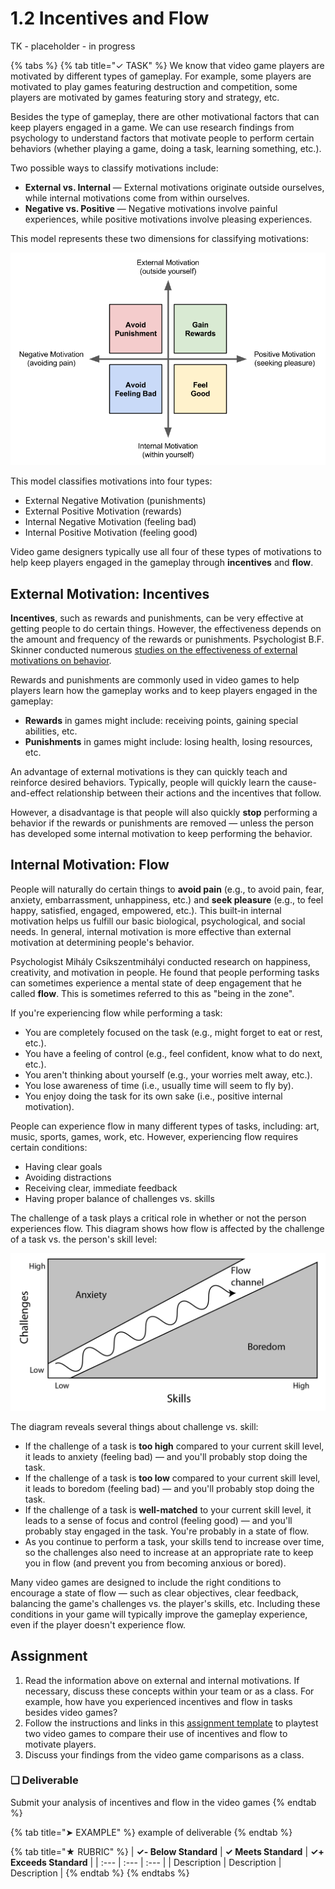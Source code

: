 # 1.2 Incentives and Flow

TK - placeholder - in progress

{% tabs %}
{% tab title="✓ TASK" %}
We know that video game players are motivated by different types of gameplay. For example, some players are motivated to play games featuring destruction and competition, some players are motivated by games featuring story and strategy, etc.

Besides the type of gameplay, there are other motivational factors that can keep players engaged in a game. We can use research findings from psychology to understand factors that motivate people to perform certain behaviors \(whether playing a game, doing a task, learning something, etc.\).

Two possible ways to classify motivations include:

* **External vs. Internal** — External motivations originate outside ourselves, while internal motivations come from within ourselves.
* **Negative vs. Positive** — Negative motivations involve painful experiences, while positive motivations involve pleasing experiences.

This model represents these two dimensions for classifying motivations:

![](../../.gitbook/assets/internal-external-motivations.png)



This model classifies motivations into four types:

* External Negative Motivation \(punishments\)
* External Positive Motivation \(rewards\)
* Internal Negative Motivation \(feeling bad\)
* Internal Positive Motivation \(feeling good\)

Video game designers typically use all four of these types of motivations to help keep players engaged in the gameplay through **incentives** and **flow**.

## External Motivation:  Incentives

**Incentives**, such as rewards and punishments, can be very effective at getting people to do certain things. However, the effectiveness depends on the amount and frequency of the rewards or punishments. Psychologist B.F. Skinner conducted numerous [studies on the effectiveness of external motivations on behavior](https://www.simplypsychology.org/operant-conditioning.html).

Rewards and punishments are commonly used in video games to help players learn how the gameplay works and to keep players engaged in the gameplay:

* **Rewards** in games might include:  receiving points, gaining special abilities, etc.
* **Punishments** in games might include:  losing health, losing resources, etc.

An advantage of external motivations is they can quickly teach and reinforce desired behaviors. Typically, people will quickly learn the cause-and-effect relationship between their actions and the incentives that follow.

However, a disadvantage is that people will also quickly **stop** performing a behavior if the rewards or punishments are removed — unless the person has developed some internal motivation to keep performing the behavior.

## Internal Motivation: Flow

People will naturally do certain things to **avoid pain** \(e.g., to avoid pain, fear, anxiety, embarrassment, unhappiness, etc.\) and **seek pleasure** \(e.g., to feel happy, satisfied, engaged, empowered, etc.\). This built-in internal motivation helps us fulfill our basic biological, psychological, and social needs. In general, internal motivation is more effective than external motivation at determining people's behavior.

Psychologist Mihály Csíkszentmihályi conducted research on happiness, creativity, and motivation in people. He found that people performing tasks can sometimes experience a mental state of deep engagement that he called **flow**. This is sometimes referred to this as "being in the zone".

If you're experiencing flow while performing a task:

* You are completely focused on the task \(e.g., might forget to eat or rest, etc.\).
* You have a feeling of control \(e.g., feel confident, know what to do next, etc.\).
* You aren't thinking about yourself \(e.g., your worries melt away, etc.\).
* You lose awareness of time \(i.e., usually time will seem to fly by\).
* You enjoy doing the task for its own sake \(i.e., positive internal motivation\).

People can experience flow in many different types of tasks, including:  art, music, sports, games, work, etc. However, experiencing flow requires certain conditions:

* Having clear goals
* Avoiding distractions
* Receiving clear, immediate feedback
* Having proper balance of challenges vs. skills

The challenge of a task plays a critical role in whether or not the person experiences flow. This diagram shows how flow is affected by the challenge of a task vs. the person's skill level:

![](../../.gitbook/assets/flow-challenge-vs-skill.png)

The diagram reveals several things about challenge vs. skill:

* If the challenge of a task is **too high** compared to your current skill level, it leads to anxiety \(feeling bad\) — and you'll probably stop doing the task.
* If the challenge of a task is **too low** compared to your current skill level, it leads to boredom \(feeling bad\) — and you'll probably stop doing the task.
* If the challenge of a task is **well-matched** to your current skill level, it leads to a sense of focus and control \(feeling good\) — and you'll probably stay engaged in the task. You're probably in a state of flow.
* As you continue to perform a task, your skills tend to increase over time, so the challenges also need to increase at an appropriate rate to keep you in flow \(and prevent you from becoming anxious or bored\).

Many video games are designed to include the right conditions to encourage a state of flow — such as clear objectives, clear feedback, balancing the game's challenges vs. the player's skills, etc. Including these conditions in your game will typically improve the gameplay experience, even if the player doesn't experience flow.

## Assignment

1. Read the information above on external and internal motivations. If necessary, discuss these concepts within your team or as a class. For example, how have you experienced incentives and flow in tasks besides video games?
2. Follow the instructions and links in this [assignment template](https://drive.google.com/open?id=1DKCLOFFGj_s4OznDyzhbZ9bZlf04L7SZI3MNtQO-QRI) to playtest two video games to compare their use of incentives and flow to motivate players.
3. Discuss your findings from the video game comparisons as a class.

### **❏ Deliverable**

Submit your analysis of incentives and flow in the video games
{% endtab %}

{% tab title="➤ EXAMPLE" %}
example of deliverable
{% endtab %}

{% tab title="★ RUBRIC" %}
| **✓- Below Standard** | **✓ Meets Standard** | **✓+ Exceeds Standard** |
| :--- | :--- | :--- |
| Description | Description | Description |
{% endtab %}
{% endtabs %}

